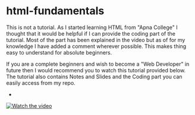 # html-fundamentals
This is not a tutorial. As I started learning HTML from "Apna College" I thought that it would be helpful if I can provide the coding part of the tutorial. Most of the part has been explained in the video but as of for my knowledge I have added a comment wherever possible. This makes thing easy to understand for absolute beginners.

If you are a complete beginners and wish to become a "Web Developer" in future then I would recommend you to watch this tutorial provided below. The tutorial also contains Notes and Slides and the Coding part you can easily access from my repo.

-
[![Watch the video](https://img.youtube.com/vi/HcOc7P5BMi4/0.jpg)](https://youtu.be/HcOc7P5BMi4?si=BuSxM0Zuzf_LoPbM)
